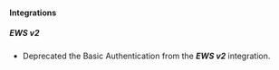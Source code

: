 
#### Integrations

##### EWS v2

- Deprecated the Basic Authentication from the ***EWS v2*** integration.
